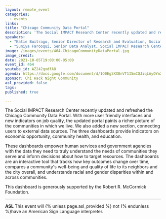 ```yaml
---
layout: remote_event
categories:
  - events
links: 
title: "Chicago Community Data Portal"
description: 'The Social IMPACT Research Center recently updated and refreshed the Chicago Community Data Portal. With more user friendly interfaces and new indicators on job quality, the updated portal paints a richer picture of the communities in which we live. These dashboards empower human services and government agencies with the data they need to truly understand the needs of communities they serve and inform decisions about how to target resources.'
speakers:
  - "Katie Buitrago, Senior Director of Research and Evaluation, Social IMPACT Research Center at Heartland Alliance (she, her, hers)"
  - "Suniya Farooqui, Senior Data Analyst, Social IMPACT Research Center at Heartland Alliance (she, her, hers)"
image: /images/events/464-ChicagoCommunityDataPortal.jpg
image_credit:
date: 2021-10-05T19:00:00-05:00
event_id: 464
youtube_id: AZ242qxdfA8
agenda: https://docs.google.com/document/d/1O0Eg5XX8nVT1I5mCQJiqLAyQYn2-bTxP1iY1qYiBaos/edit?usp=sharing
sponsor: Chi Hack Night Community
asl_provided: false
tags: 
published: true

---
```


The Social IMPACT Research Center recently updated and refreshed the Chicago Community Data Portal. With more user friendly interfaces and new indicators on job quality, the updated portal paints a richer picture of the communities in which we live. We also added a new section, connecting users to external data sources. The three dashboards provide indicators on economic opportunity, community health, and education.

These dashboards empower human services and government agencies with the data they need to truly understand the needs of communities they serve and inform decisions about how to target resources. The dashboards are an interactive tool that tracks how key outcomes change over time, compares a community's well-being and quality of life to its neighbors and the city overall, and understands racial and gender disparities within and across communities.

This dashboard is generously supported by the Robert R. McCormick Foundation.


---

**ASL** This event will {% unless page.asl_provided %} not {% endunless %}have an American Sign Language interpreter.
